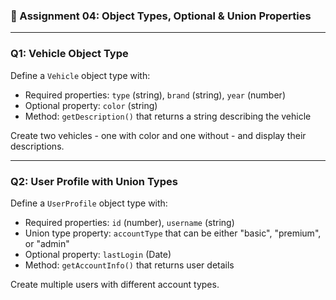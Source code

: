 ### 🔹 Assignment 04: Object Types, Optional & Union Properties

---

### **Q1: Vehicle Object Type**

Define a `Vehicle` object type with:

- Required properties: `type` (string), `brand` (string), `year` (number)
- Optional property: `color` (string)
- Method: `getDescription()` that returns a string describing the vehicle

Create two vehicles - one with color and one without - and display their descriptions.

---

### **Q2: User Profile with Union Types**

Define a `UserProfile` object type with:

- Required properties: `id` (number), `username` (string)
- Union type property: `accountType` that can be either "basic", "premium", or "admin"
- Optional property: `lastLogin` (Date)
- Method: `getAccountInfo()` that returns user details

Create multiple users with different account types.

